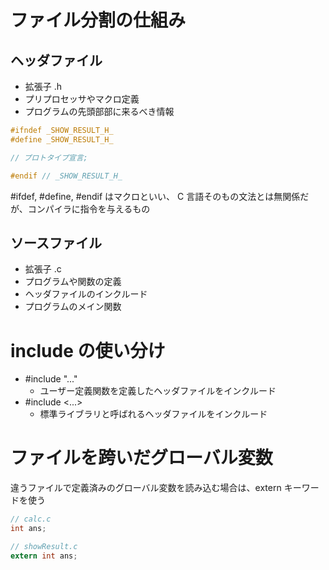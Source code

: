 # ファイル分割の仕組み

## ヘッダファイル

- 拡張子 .h
- プリプロセッサやマクロ定義
- プログラムの先頭部部に来るべき情報

```c
#ifndef _SHOW_RESULT_H_
#define _SHOW_RESULT_H_

// プロトタイプ宣言;

#endif // _SHOW_RESULT_H_
```

#ifdef, #define, #endif はマクロといい、 C 言語そのもの文法とは無関係だが、コンパイラに指令を与えるもの

## ソースファイル

- 拡張子 .c
- プログラムや関数の定義
- ヘッダファイルのインクルード
- プログラムのメイン関数

# include の使い分け

- #include "..."
  - ユーザー定義関数を定義したヘッダファイルをインクルード
- #include <...>
  - 標準ライブラリと呼ばれるヘッダファイルをインクルード

# ファイルを跨いだグローバル変数

違うファイルで定義済みのグローバル変数を読み込む場合は、extern キーワードを使う

```c
// calc.c
int ans;

// showResult.c
extern int ans;
```
